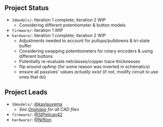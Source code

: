 ## Project Status

- `3dmodels/`: Iteration 1 complete; iteration 2 WIP
  - Considering different potentiometer & button models
- `firmware/`: Iteration 1 WIP
- `hardware/`: Iteration 1 complete; iteration 2 WIP
  - Adjustments needed to account for pullups/pulldowns & tri-state buffer
  - Considering swapping potentiometers for rotary encoders & using different buttons
  - Potentially re-evaluate netclasses/copper trace thicknesses
  - flip around opAmp (for some reason was inverted in schematics)
  - ensure all passives' values *actually exist* (if not, modify circuit to use ones that do)

## Project Leads

- `3dmodels/`: [@kaylauyema](https://github.com/kaylauyema)
  - *See [Onshape](https://cad.onshape.com/documents/8ccdb21e8d1079c729b3d0f6/w/fb9eb84c8df37a115b39a8e3/e/654db45d68c6c467c0a4227c?renderMode=0&uiState=67cde4469e5450083d885918) for all CAD files*
- `firmware/`: [@StPelican42](https://github.com/StPelican42)
- `hardware/`: [@Niftion](https://github.com/Niftion)
